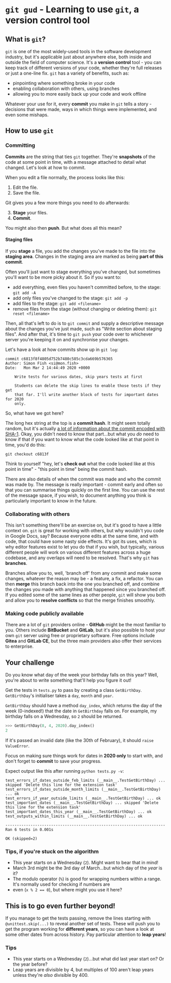 # `git gud` - Learning to use `git`, a version control tool

## What is `git`?

`git` is one of the most widely-used tools in the software development industry,
but it's applicable just about anywhere else, both inside and outside the field
of computer science. It's a **version control** tool - you can keep track of
different versions of your code, whether they're full releases or just a
one-line fix. `git` has a variety of benefits, such as:

- pinpointing where something broke in your code
- enabling collaboration with others, using branches
- allowing you to more easily back up your code and work offline

Whatever your use for it, every **commit** you make in `git` tells a story -
decisions that were made, ways in which things were implemented, and even some
mishaps.

## How to use `git`

### Committing

**Commits** are the string that ties `git` together. They're **snapshots** of 
the code at some point in time, with a message attached to detail what changed. Let's look at how to commit.

When you edit a file normally, the process looks like this:

1. Edit the file.
2. Save the file.

Git gives you a few more things you need to do afterwards:

3. **Stage** your files.
4. **Commit**.

You might also then **push**. But what does all this mean?

#### Staging files

If you **stage** a file, you add the changes you've made to the file into the **staging area**. Changes in the staging area are marked as being **part of this commit**.

Often you'll just want to stage everything you've changed, but sometimes you'll want to be more picky about it. So if you want to:

- add everything, even files you haven't committed before, to the stage: `git add -A`
- add only files you've changed to the stage: `git add -p`
- add files to the stage: `git add <filename>`
- remove files from the stage (without changing or deleting them): `git reset <filename>`

Then, all that's left to do is to `git commit` and supply a descriptive message about the changes you've just made, such as "Write section about staging files". And after that, it's time to `git push` your code over to whichever server you're keeping it on and synchronise your changes.

Let's have a look at how commits show up in `git log`:

```
commit c6813f8f4805d752b7480c585c3cda669b576365
Author: Simon Fish <si@mon.fish>
Date:   Mon Mar 2 14:44:49 2020 +0000

    Write tests for various dates, skip years tests at first
    
    Students can delete the skip lines to enable those tests if they get
    that far. I'll write another block of tests for important dates for 2020
    only.
```

So, what have we got here?

The long hex string at the top is a **commit hash**. It might seem totally random, but it's actually
[a lot of information about the commit encoded with SHA-1](https://gist.github.com/masak/2415865). Okay, you didn't need
to know that part...but what you *do* need to know if that if you want to know what the code looked like at that point
in time, you'd do this:

```
git checkout c6813f
```

Think to yourself "hey, let's **check out** what the code looked like at this point in time" - "this point in time"
being the commit hash.

There are also details of when the commit was made and who the commit was made by. The message is really important -
commit early and often so that you can summarise things quickly on the first line. You can use the rest of the message
space, if you wish, to document anything you think is particularly important to know in the future.

### Collaborating with others

This isn't something there'll be an exercise on, but it's good to have a little context on. `git` is great for working
with others, but why wouldn't you code in Google Docs, say? Because everyone edits at the same time, and with code, that
could have some nasty side effects. It's got its uses, which is why editor features exist to let you do that if you
wish, but typically, various different people will work on various different features across a huge codebase, and any
overlaps will need to be resolved. That's why `git` has **branches**.

Branches allow you to, well, 'branch off' from any commit and make some changes, whatever the reason may be - a feature,
a fix, a refactor. You can then **merge** this branch back into the one you branched off, and combine the changes you
made with anything that happened since you branched off. If you edited some of the same lines as other people, `git`
will show you both and allow you to **resolve conflicts** so that the merge finishes smoothly.

### Making code publicly available

There are a lot of `git` providers online - **GitHub** might be the most familiar to you. Others include **BitBucket**
and **GitLab**, but it's also possible to host your own `git` server using free or proprietary software. Free options
include **Gitea** and **GitLab CE**, but the three main providers also offer their services to enterprise.

## Your challenge

Do you know what day of the week your birthday falls on this year? Well, you're about to write something that'll help
you figure it out!

Get the tests in `tests.py` to pass by creating a class `GetBirthDay`. `GetBirthDay`'s initialiser takes a `day`,
`month` and `year`.

 `GetBirthDay` should have a method `day_index`, which returns the day of the week (0-indexed!) that the date in
 `GetBirthday` falls on. For example, my birthday falls on a Wednesday, so `2` should be returned.

```python
>>> GetBirthDay(8, 4, 2020).day_index()
2
```

If it's passed an invalid date (like the 30th of February), it should `raise ValueError`.

Focus on making sure things work for dates in **2020 only** to start with, and don't forget to **commit** to save your
progress.

Expect output like this after running `python tests.py -v`:

```
test_errors_if_dates_outside_feb_limits (__main__.TestGetBirthDay) ... skipped 'Delete this line for the extension task'
test_errors_if_dates_outside_month_limits (__main__.TestGetBirthDay) ... ok
test_errors_if_year_outside_limits (__main__.TestGetBirthDay) ... ok
test_important_dates (__main__.TestGetBirthDay) ... skipped 'Delete this line for the extension task'
test_important_dates_this_year (__main__.TestGetBirthDay) ... ok
test_outputs_within_limits (__main__.TestGetBirthDay) ... ok

----------------------------------------------------------------------
Ran 6 tests in 0.001s

OK (skipped=2)
```

### Tips, if you're stuck on the algorithm

- This year starts on a Wednesday (`2`). Might want to bear that in mind!
- March 3rd might be the 3rd day of March...but which day of the *year* is it?
- The modulo operator (`%`) is good for wrapping numbers within a range. It's normally used for checking if numbers are
- even (`x % 2 == 0`), but where might you use it here?

## This is to go even further beyond!

If you manage to get the tests passing, remove the lines starting with `@unittest.skip(...)` to reveal another set of
tests. These will push you to get the program working for **different years**, so you can have a look at some other
dates from across history. Pay particular attention to **leap years**!

### Tips

- This year starts on a Wednesday (`2`)...but what did last year start on? Or the year before?
- Leap years are divisible by 4, but multiples of 100 aren't leap years unless they're *also* divisible by 400. 
